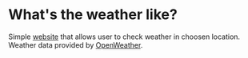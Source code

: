 # What's the weather like?
Simple [website](https://vigilant-goodall-dcf22d.netlify.com) that allows user to check weather in choosen location.  
Weather data provided by [OpenWeather](https://openweathermap.org/api).
